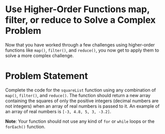 # Use Higher-Order Functions map, filter, or reduce to Solve a Complex Problem
Now that you have worked through a few challenges using higher-order functions like ```map()```, ```filter()```, and ```reduce()```, you now get to apply them to solve a more complex challenge.

# Problem Statement
Complete the code for the ```squareList``` function using any combination of ```map()```, ```filter()```, and ```reduce()```. The function should return a new array containing the squares of only the positive integers (decimal numbers are not integers) when an array of real numbers is passed to it. An example of an array of real numbers is ```[-3, 4.8, 5, 3, -3.2]```.

**Note**: Your function should not use any kind of ```for``` or ```while``` loops or the ```forEach()``` function.
